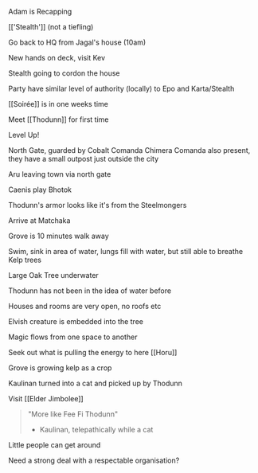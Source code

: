 Adam is Recapping

[['Stealth']] (not a tiefling)

Go back to HQ from Jagal's house (10am)

New hands on deck, visit Kev

Stealth going to cordon the house

Party have similar level of authority (locally) to Epo and Karta/Stealth

[[Soirée]] is in one weeks time



Meet [[Thodunn]] for first time

Level Up!


North Gate, guarded by Cobalt Comanda
Chimera Comanda also present, they have a small outpost just outside the city

Aru leaving town via north gate

Caenis play Bhotok

Thodunn's armor looks like it's from the Steelmongers

Arrive at Matchaka

Grove is 10 minutes walk away 

Swim, sink in area of water, lungs fill with water, but still able to breathe
Kelp trees

Large Oak Tree underwater

Thodunn has not been in the idea of water before

Houses and rooms are very open, no roofs etc

Elvish creature is embedded into the tree

Magic flows from one space to another

Seek out what is pulling the energy to here
[[Horu]]

Grove is growing kelp as a crop

Kaulinan turned into a cat and picked up by Thodunn

Visit [[Elder Jimbolee]]

> "More like Fee Fi Thodunn"
>  - Kaulinan, telepathically while a cat

Little people can get around

Need a strong deal with a respectable organisation?
















